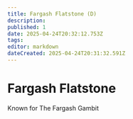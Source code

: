 ```yaml
---
title: Fargash Flatstone (D)
description: 
published: 1
date: 2025-04-24T20:32:12.753Z
tags: 
editor: markdown
dateCreated: 2025-04-24T20:31:32.591Z
---
```


# Fargash Flatstone

Known for The Fargash Gambit